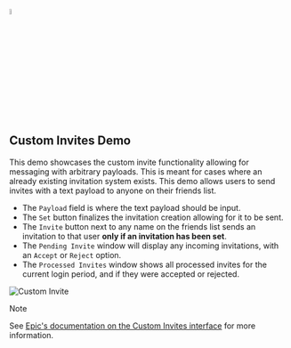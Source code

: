 <a href="/README.md"><img src="/docs/images/PlayEveryWareLogo.gif" alt="README.md" width="5%"/></a>

## **Custom Invites Demo**
This demo showcases the custom invite functionality allowing for messaging with arbitrary payloads. This is meant for cases where an already existing invitation system exists. This demo allows users to send invites with a text payload to anyone on their friends list.
- The ``Payload`` field is where the text payload should be input.
- The ``Set`` button finalizes the invitation creation allowing for it to be sent.
- The ``Invite`` button next to any name on the friends list sends an invitation to that user **only if an invitation has been set**.
- The ``Pending Invite`` window will display any incoming invitations, with an ``Accept`` or ``Reject`` option.
- The ``Processed Invites`` window shows all processed invites for the current login period, and if they were accepted or rejected.

![Custom Invite](../images/eos_sdk_custom_invites.png)


> [!NOTE] 
> See [Epic's documentation on the Custom Invites interface](https://dev.epicgames.com/docs/game-services/custom-invites-interface) for more information.